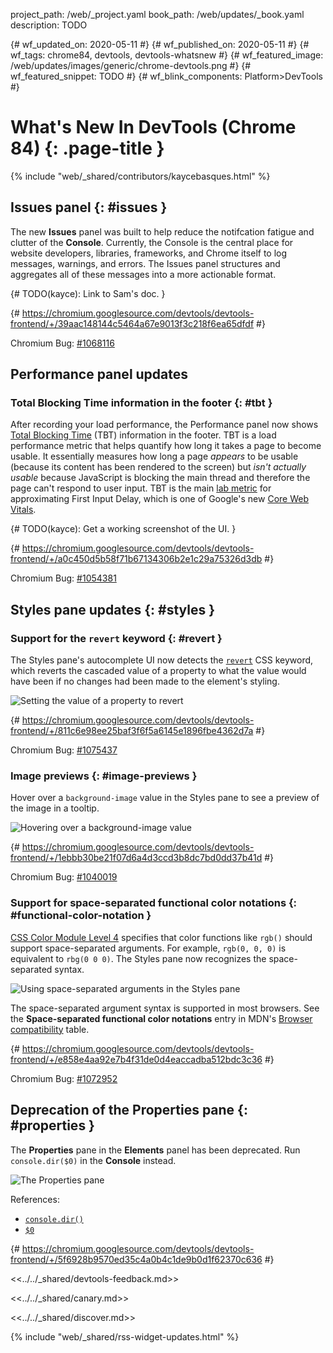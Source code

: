 project_path: /web/_project.yaml
book_path: /web/updates/_book.yaml
description: TODO

{# wf_updated_on: 2020-05-11 #}
{# wf_published_on: 2020-05-11 #}
{# wf_tags: chrome84, devtools, devtools-whatsnew #}
{# wf_featured_image: /web/updates/images/generic/chrome-devtools.png #}
{# wf_featured_snippet: TODO #}
{# wf_blink_components: Platform>DevTools #}

# What's New In DevTools (Chrome 84) {: .page-title }

{% include "web/_shared/contributors/kaycebasques.html" %}

## Issues panel {: #issues }

The new **Issues** panel was built to help reduce the notifcation fatigue and
clutter of the **Console**. Currently, the Console is the central place for
website developers, libraries, frameworks, and Chrome itself to log messages,
warnings, and errors. The Issues panel structures and aggregates all of these
messages into a more actionable format.

{# TODO(kayce): Link to Sam's doc. }

{# https://chromium.googlesource.com/devtools/devtools-frontend/+/39aac148144c5464a67e9013f3c218f6ea65dfdf #}

Chromium Bug: [#1068116](https://crbug.com/1068116)

## Performance panel updates

### Total Blocking Time information in the footer {: #tbt }

After recording your load performance, the Performance panel now shows
[Total Blocking Time](https://web.dev/tbt/) (TBT) information in the footer.
TBT is a load performance metric that helps quantify how long it takes a page
to become usable. It essentially measures how long a page *appears* to be usable
(because its content has been rendered to the screen) but *isn't actually usable*
because JavaScript is blocking the main thread and therefore the page can't respond
to user input. TBT is the main [lab metric](https://web.dev/how-to-measure-speed/#lab-data-vs-field-data)
for approximating First Input Delay, which is one of Google's new
[Core Web Vitals](https://web.dev/vitals/#core-web-vitals).

{# TODO(kayce): Get a working screenshot of the UI. }

{# https://chromium.googlesource.com/devtools/devtools-frontend/+/a0c450d5b58f71b67134306b2e1c29a75326d3db #}

Chromium Bug: [#1054381](https://crbug.com/1054381)

<!--

### Cumulative Layout Shift (CLS) movement records {: #cls }

{# TODO(kayce): Get a working screenshot of the UI. }

{# https://chromium.googlesource.com/devtools/devtools-frontend/+/f130314cc50ccd2c933017ee9bb06eefd68ed206 #}

-->

## Styles pane updates {: #styles }

### Support for the `revert` keyword {: #revert }

[revert]: https://developer.mozilla.org/en-US/docs/Web/CSS/revert
[revert-bcd]: https://developer.mozilla.org/en-US/docs/Web/CSS/revert#Browser_compatibility

The Styles pane's autocomplete UI now detects the [`revert`][revert] CSS keyword, which
reverts the cascaded value of a property to what the value would have been if no changes
had been made to the element's styling.

![Setting the value of a property to `revert`](/web/updates/images/2020/05/revert.jpg)

{# https://chromium.googlesource.com/devtools/devtools-frontend/+/811c6e98ee25baf3f6f5a6145e1896fbe4362d7a #}

Chromium Bug: [#1075437](https://crbug.com/1075437)

### Image previews {: #image-previews }

Hover over a `background-image` value in the Styles pane to see a preview of
the image in a tooltip.

![Hovering over a `background-image` value](/web/updates/images/2020/05/image-preview.jpg)

{# https://chromium.googlesource.com/devtools/devtools-frontend/+/1ebbb30be21f07d6a4d3ccd3b8dc7bd0dd37b41d #}

Chromium Bug: [#1040019](https://crbug.com/1040019)

### Support for space-separated functional color notations {: #functional-color-notation }

[CSS Color Module Level 4](https://drafts.csswg.org/css-color/#changes-from-3)
specifies that color functions like `rgb()` should support space-separated
arguments. For example, `rgb(0, 0, 0)` is equivalent to `rbg(0 0 0)`. The Styles
pane now recognizes the space-separated syntax.

![Using space-separated arguments in the Styles pane](/web/updates/images/2020/05/color.jpg)

The space-separated argument syntax is supported in most browsers. See the
**Space-separated functional color notations** entry in MDN's
[Browser compatibility](https://developer.mozilla.org/en-US/docs/Web/CSS/color#Browser_compatibility)
table.

{# https://chromium.googlesource.com/devtools/devtools-frontend/+/e858e4aa92e7b4f31de0d4eaccadba512bdc3c36 #}

Chromium Bug: [#1072952](https://crbug.com/1072952)

## Deprecation of the **Properties** pane {: #properties }

The **Properties** pane in the **Elements** panel has been deprecated.
Run `console.dir($0)` in the **Console** instead.

![The Properties pane](/web/updates/images/2020/05/properties.jpg)

References:

* [`console.dir()`](/web/tools/chrome-devtools/console/api#dir)
* [`$0`](/web/tools/chrome-devtools/console/utilities#dom)

{# https://chromium.googlesource.com/devtools/devtools-frontend/+/5f6928b9570ed35c4a0b4c1de9b0d1f62370c636 #}

<<../../_shared/devtools-feedback.md>>

<<../../_shared/canary.md>>

<<../../_shared/discover.md>>

{% include "web/_shared/rss-widget-updates.html" %}
